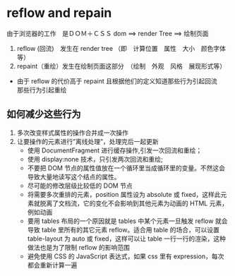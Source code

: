 # reflow and repain

由于浏览器的工作　是ＤＯＭ＋ＣＳＳ dom ==> render Tree ==> 绘制页面

1. reflow (回流)　发生在 render tree （即　计算位置　属性　大小　颜色字体等）
2. repaint（重绘）发生在绘制页面这部分　（绘制　外观　风格　展现形式等）

* 由于 reflow 的代价高于 repaint 且根据他们的定义知道那些行为引起回流　那些行为引起重绘

## 如何减少这些行为

1. 多次改变样式属性的操作合并成一次操作
2. 让要操作的元素进行”离线处理”，处理完后一起更新
   * 使用 DocumentFragment 进行缓存操作,引发一次回流和重绘；
   * 使用 display:none 技术，只引发两次回流和重绘;
   - 不要把 DOM 节点的属性值放在一个循环里当成循环里的变量。不然这会导致大量地读写这个结点的属性。
   - 尽可能的修改层级比较低的 DOM 节点
   - 将需要多次重排的元素，position 属性设为 absolute 或 fixed，这样此元素就脱离了文档流，它的变化不会影响到其他元素为动画的 HTML 元素，例如动画
   - 要用 tables 布局的一个原因就是 tables 中某个元素一旦触发 reflow 就会导致 table 里所有的其它元素 reflow。适合用 table 的场合，可以设置 table-layout 为 auto 或 fixed，这样可以让 table 一行一行的渲染，这种做法也是为了限制 reflow 的影响范围
   * 避免使用 CSS 的 JavaScript 表达式，如果 css 里有 expression，每次都会重新计算一遍
